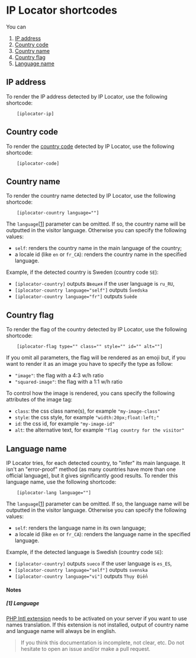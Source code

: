# IP Locator shortcodes

You can

1. [IP address](#ip-address)
2. [Country code](#country-code)
3. [Country name](#country-name)
4. [Country flag](#country-flag)
5. [Language name](#language-name)


## IP address

To render the IP address detected by IP Locator, use the following shortcode:
```
    [iplocator-ip]
```

## Country code

To render the [country code](/COUNTRYCODES.md) detected by IP Locator, use the following shortcode:
```
    [iplocator-code]
```

## Country name

To render the country name detected by IP Locator, use the following shortcode:
```
    [iplocator-country language=""]
```
The `language`[[1](#notes)] parameter can be omitted. If so, the country name will be outputted in the visitor language. Otherwise you can specify the following values:
- `self`: renders the country name in the main language of the country;
- a locale id (like `en` or `fr_CA`): renders the country name in the specified language.

Example, if the detected country is Sweden (country code `SE`):

- `[iplocator-country]` outputs `Швеция` if the user language is `ru_RU`, 
- `[iplocator-country language="self"]` outputs `Švedska` 
- `[iplocator-country language="fr"]` outputs `Suède`

## Country flag

To render the flag of the country detected by IP Locator, use the following shortcode:
```
    [iplocator-flag type="" class="" style="" id="" alt=""]
```
If you omit all parameters, the flag will be rendered as an emoji but, if you want to render it as an image you have to specify the type as follow:
- `"image"`: the flag with a 4:3 w/h ratio
- `"squared-image"`: the flag with a 1:1 w/h ratio

To control how the image is rendered, you cans specify the following attributes of the image tag:
- `class`: the css class name(s), for example `"my-image-class"`
- `style`: the css style, for example `"width:20px;float:left;"`
- `id`: the css id, for example `"my-image-id"`
- `alt`: the alternative text, for example `"flag country for the visitor"`

## Language name

IP Locator tries, for each detected country, to "infer" its main language. It isn't an "error-proof" method (as many countries have more than one official language), but it gives significantly good results. To render this language name, use the following shortcode:
```
    [iplocator-lang language=""]
```
The `language`[[1](#notes)] parameter can be omitted. If so, the language name will be outputted in the visitor language. Otherwise you can specify the following values:
- `self`: renders the language name in its own language;
- a locale id (like `en` or `fr_CA`): renders the language name in the specified language.

Example, if the detected language is Swedish (country code `SE`):

- `[iplocator-country]` outputs `sueco` if the user language is `es_ES`, 
- `[iplocator-country language="self"]` outputs `svenska` 
- `[iplocator-country language="vi"]` outputs `Thụy Điển` 



#### Notes
##### [1] Language
[PHP Intl extension](https://www.php.net/manual/en/intro.intl.php) needs to be activated on your server if you want to use names translation. If this extension is not installed, output of country name and language name will always be in english.




> If you think this documentation is incomplete, not clear, etc. Do not hesitate to open an issue and/or make a pull request.